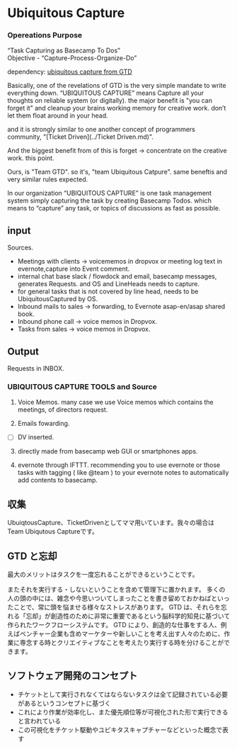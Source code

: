 # Ubiquitous Capture
### Opereations Purpose
  “Task Capturing as Basecamp To Dos”  
  Objective - “Capture-Process-Organize-Do”

dependency: [ubiquitous capture from GTD](http://www.43folders.com/topics/ubiquitouscapture)

Basically, one of the revelations of GTD is the very simple  mandate to write everything down.  “UBIQUITOUS CAPTURE” means Capture all your thoughts on reliable system (or digitally).
the major benefit is "you can forget it" and cleanup your brains working memory for creative work. don’t let them float around in your head.

and it is strongly similar to one another concept of programmers community, "[Ticket Driven](../Ticket Driven.md)". 

And the biggest benefit from of this is forget -> concentrate on the creative work. this point. 

Ours, is "Team GTD". so it's, "team Ubiquitous Catpure". same beneftis and very similar rules expected. 

In our organization “UBIQUITOUS CAPTURE” is one task management system simply capturing the task by creating Basecamp Todos.  which means to “capture” any task, or topics of discussions as fast as possible. 


## input
Sources.
  
  - Meetings with clients -> voicememos in dropvox or meeting log  text in evernote,capture into Event comment.
  - internal chat base slack / flowdock and email, basecamp messages, generates Requests. and OS and LineHeads needs to capture. 
  - for general tasks that is not covered by line head, needs to be UbiquitousCaptured by OS.
  - Inbound mails to sales -> forwarding, to Evernote asap-en/asap shared book.
  - Inbound phone call -> voice memos in Dropvox.
  - Tasks from sales  -> voice memos in Dropvox.

## Output
Requests in INBOX.

### UBIQUITOUS CAPTURE TOOLS and Source

1. Voice Memos. 
many case we use Voice memos which contains the meetings, of directors request. 

2. Emails fowarding.

- [ ] DV inserted.

3. directly made from basecamp web GUI or smartphones apps.

4. evernote through IFTTT. recommending you to use evernote or those tasks with tagging ( like @team ) to your evernote notes to automatically add contents to basecamp. 






収集
------
UbuiqtousCapture、TicketDrivenとしてママ用いています。我々の場合はTeam Ubiqutous Captureです。

GTD と忘却
------------
最大のメリットはタスクを一度忘れることができるということです。

またそれを実行する・しないということを含めて管理下に置かれます。
多くの人の頭の中には、雑念や今思いついてしまったことを書き留めておかねばといったことで、常に頭を悩ませる様々なストレスがあります。
GTD は、それらを忘れる「忘却」が創造性のために非常に重要であるという脳科学的知見に基づいて作られたワークフローシステムです。
GTD により、創造的な仕事をする人、例えばベンチャー企業も含めマーケターや新しいことを考え出す人々のために、作業に専念する時とクリエイティブなことを考えたり実行する時を分けることができます。

ソフトウェア開発のコンセプト
--------------------------
- チケットとして実行されなくてはならないタスクは全て記録されている必要があるというコンセプトに基づく
- これにより作業が効率化し、また優先順位等が可視化された形で実行できると言われている
- この可視化をチケット駆動やユビキタスキャプチャーなどといった概念で表す

